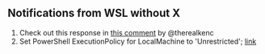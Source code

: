 ## Notifications from WSL without X

1. Check out this response in [this comment](https://github.com/Microsoft/WSL/issues/2466#issuecomment-370316815) by @therealkenc
2. Set PowerShell ExecutionPolicy for LocalMachine to 'Unrestricted'; [link](https://www.thewindowsclub.com/powershell-file-cannot-be-loaded-because-running-scripts-is-disabled-on-this-system)
